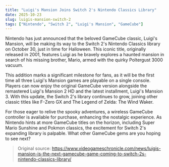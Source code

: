 ```yaml
---
title: "Luigi's Mansion Joins Switch 2's Nintendo Classics Library"
date: 2025-10-23
slug: luigis-mansion-switch-2
tags: ["Nintendo", "Switch 2", "Luigi's Mansion", "GameCube"]
---
```


Nintendo has just announced that the beloved GameCube classic, Luigi's Mansion, will be making its way to the Switch 2's Nintendo Classics library on October 30, just in time for Halloween. This iconic title, originally released in 2001, features Luigi as he bravely explores a haunted mansion in search of his missing brother, Mario, armed with the quirky Poltergust 3000 vacuum.

This addition marks a significant milestone for fans, as it will be the first time all three Luigi's Mansion games are playable on a single console. Players can now enjoy the original GameCube version alongside the remastered Luigi's Mansion 2 HD and the latest installment, Luigi's Mansion 3. With this update, the Switch 2's library continues to grow, joining other classic titles like F-Zero GX and The Legend of Zelda: The Wind Waker.

For those eager to relive the spooky adventures, a wireless GameCube controller is available for purchase, enhancing the nostalgic experience. As Nintendo hints at more GameCube titles on the horizon, including Super Mario Sunshine and Pokmon classics, the excitement for Switch 2's expanding library is palpable. What other GameCube gems are you hoping to see next?

> Original source: https://www.videogameschronicle.com/news/luigis-mansion-is-the-next-gamecube-game-coming-to-switch-2s-nintendo-classics-library/
